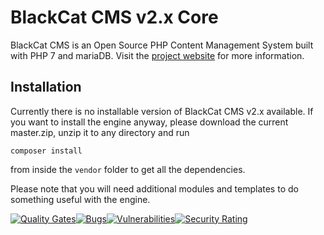 # BlackCat CMS v2.x Core

BlackCat CMS is an Open Source PHP Content Management System built with PHP 7 and mariaDB. Visit the [project website][1] for more information.

## Installation

Currently there is no installable version of BlackCat CMS v2.x available. If you want to install the engine anyway, please download the current master.zip, unzip it to any directory and run

```
composer install
```

from inside the ```vendor``` folder to get all the dependencies.

Please note that you will need additional modules and templates to do something useful with the engine.


[![Quality Gates](https://sonarcloud.io/api/project_badges/measure?project=bc2_engine&metric=alert_status)](https://sonarcloud.io/api/project_badges/measure?project=bc2_engine&metric=alert_status)[![Bugs](https://sonarcloud.io/api/project_badges/measure?project=bc2_engine&metric=bugs)](https://sonarcloud.io/api/project_badges/measure?project=bc2_engine&metric=bugs)[![Vulnerabilities](https://sonarcloud.io/api/project_badges/measure?project=bc2_engine&metric=vulnerabilities)](https://sonarcloud.io/api/project_badges/measure?project=bc2_engine&metric=vulnerabilities)[![Security Rating](https://sonarcloud.io/api/project_badges/measure?project=bc2_engine&metric=security_rating)](https://sonarcloud.io/api/project_badges/measure?project=bc2_engine&metric=security_rating)

[1]: https://bc2.blackcat-cms.org
